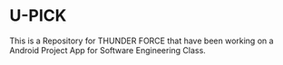 # U-PICK
This is a Repository for THUNDER FORCE that have been working on a Android Project App for Software Engineering Class. 
